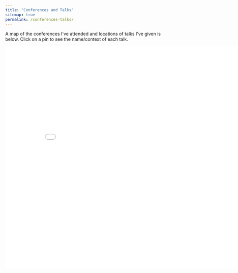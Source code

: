 ```yaml
---
title: "Conferences and Talks"
sitemap: true
permalink: /conferences-talks/
---
```


A map of the conferences I've attended and locations of talks I've given is below. Click on a pin to see the name/context of each talk. 

<div align="center">
    <iframe src="../talkmap/map.html" height="700" width="850" style="border:none;"></iframe>
</div>
